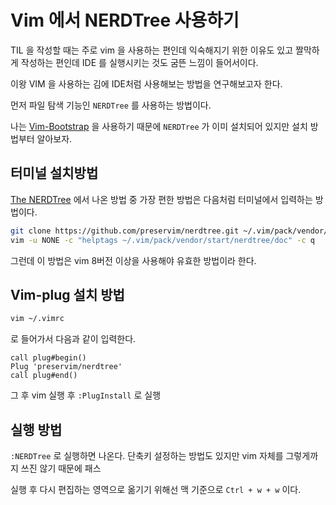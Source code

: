 # Vim 에서 NERDTree 사용하기

TIL 을 작성할 때는 주로 vim 을 사용하는 편인데 익숙해지기 위한 이유도 있고 짤막하게 작성하는 편인데 IDE 를 실행시키는 것도 굼뜬 느낌이 들어서이다.

이왕 VIM 을 사용하는 김에 IDE처럼 사용해보는 방법을 연구해보고자 한다.

먼저 파일 탐색 기능인 `NERDTree` 를 사용하는 방법이다.

나는 [Vim-Bootstrap](https://vim-bootstrap.com/) 을 사용하기 때문에 `NERDTree` 가 이미 설치되어 있지만 설치 방법부터 알아보자.

## 터미널 설치방법

[The NERDTree](https://github.com/preservim/nerdtree) 에서 나온 방법 중 가장 편한 방법은 다음처럼 터미널에서 입력하는 방법이다.

```bash
git clone https://github.com/preservim/nerdtree.git ~/.vim/pack/vendor/start/nerdtree
vim -u NONE -c "helptags ~/.vim/pack/vendor/start/nerdtree/doc" -c q
```

그런데 이 방법은 vim 8버전 이상을 사용해야 유효한 방법이라 한다.

## Vim-plug 설치 방법

```bash
vim ~/.vimrc
```

로 들어가서 다음과 같이 입력한다.

```
call plug#begin()
Plug 'preservim/nerdtree'
call plug#end()
```

그 후 vim 실행 후 `:PlugInstall` 로 실행

## 실행 방법

`:NERDTree` 로 실행하면 나온다. 단축키 설정하는 방법도 있지만 vim 자체를 그렇게까지 쓰진 않기 때문에 패스

실행 후 다시 편집하는 영역으로 옮기기 위해선 맥 기준으로 `Ctrl + w + w` 이다.


